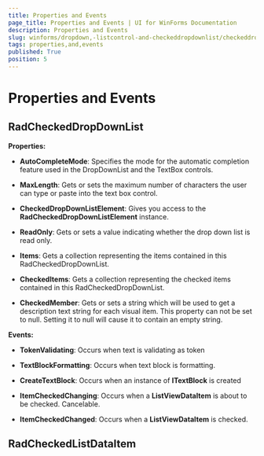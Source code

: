 ```yaml
---
title: Properties and Events
page_title: Properties and Events | UI for WinForms Documentation
description: Properties and Events
slug: winforms/dropdown,-listcontrol-and-checkeddropdownlist/checkeddropdownlist/properties-and-events
tags: properties,and,events
published: True
position: 5
---
```


# Properties and Events



## RadCheckedDropDownList

__Properties:__

* __AutoCompleteMode__: Specifies the mode for the automatic completion feature used in the DropDownList and the TextBox controls.
            

* __MaxLength__: Gets or sets the maximum number of characters the user can type or paste into the text box control.
            

* __CheckedDropDownListElement__: Gives you access to the __RadCheckedDropDownListElement__ instance.
            

* __ReadOnly__: Gets or sets a value indicating whether the drop down list is read only.
            

* __Items__: Gets a collection representing the items contained in this RadCheckedDropDownList.
            

* __CheckedItems__: Gets a collection representing the checked items contained in this RadCheckedDropDownList.
            

* __CheckedMember__: Gets or sets a string which will be used to get a description text string for each visual item. This property can not be set to null. Setting 
              it to null will cause it to contain an empty string.
            

__Events:__

* __TokenValidating__: Occurs when text is validating as token
            

* __TextBlockFormatting__: Occurs when text block is formatting.
            

* __CreateTextBlock__: Occurs when an instance of __ITextBlock__ is created
            

* __ItemCheckedChanging__: Occurs when a __ListViewDataItem__ is about to be checked. Cancelable.
            

* __ItemCheckedChanged__: Occurs when a __ListViewDataItem__ is checked.
            

## RadCheckedListDataItem
